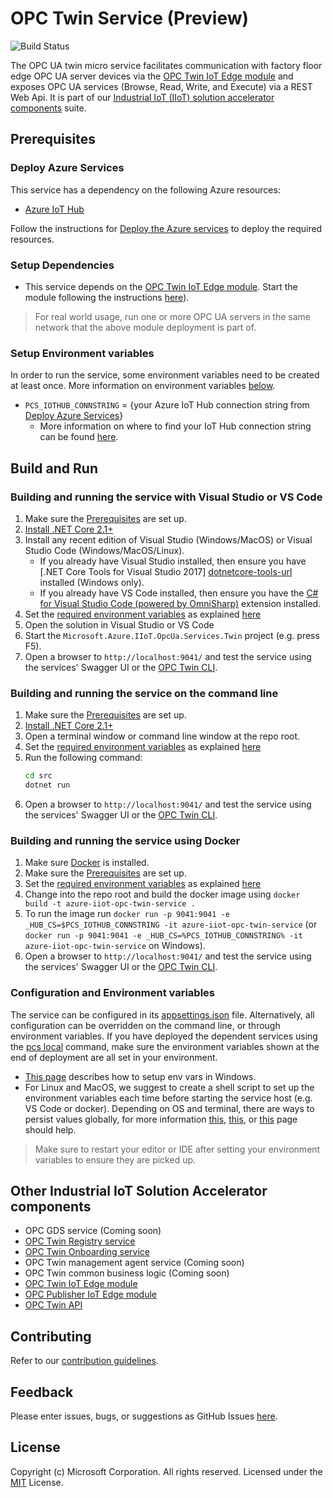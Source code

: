 # OPC Twin Service (Preview)

![Build Status](https://msazure.visualstudio.com/_apis/public/build/definitions/b32aa71e-8ed2-41b2-9d77-5bc261222004/33977/badge)

The OPC UA twin micro service facilitates communication with factory floor edge OPC UA server devices via the [OPC Twin IoT Edge module](https://github.com/Azure/azure-iiot-opc-twin-module) and exposes OPC UA services (Browse, Read, Write, and Execute) via a REST Web Api.  It is part of our [Industrial IoT (IIoT) solution accelerator components](#Other-Industrial-IoT-Solution-Accelerator-components) suite.

## Prerequisites

### Deploy Azure Services

This service has a dependency on the following Azure resources:

* [Azure IoT Hub][iothub-docs-url]

Follow the instructions for [Deploy the Azure services][deploy-local] to deploy the required resources.

### Setup Dependencies

* This service depends on the [OPC Twin IoT Edge module](https://github.com/Azure/azure-iiot-opc-twin-module).  Start the module following the instructions [here](https://github.com/Azure/azure-iiot-opc-twin-module)).

> For real world usage, run one or more OPC UA servers in the same network that the above module deployment is part of.

### Setup Environment variables

In order to run the service, some environment variables need to be created at least once. More information on environment variables [below](#Configuration-And-Environment-Variables).

* `PCS_IOTHUB_CONNSTRING` = {your Azure IoT Hub connection string from [Deploy Azure Services](#deploy-azure-services)}
  * More information on where to find your IoT Hub connection string can be found [here][iothub-connstring-blog].

## Build and Run

### Building and running the service with Visual Studio or VS Code

1. Make sure the [Prerequisites](#Prerequisites) are set up.
1. [Install .NET Core 2.1+][dotnet-install]
1. Install any recent edition of Visual Studio (Windows/MacOS) or Visual Studio Code (Windows/MacOS/Linux).
   * If you already have Visual Studio installed, then ensure you have [.NET Core Tools for Visual Studio 2017] [dotnetcore-tools-url] installed (Windows only).
   * If you already have VS Code installed, then ensure you have the [C# for Visual Studio Code (powered by OmniSharp)][omnisharp-url] extension installed.
1. Set the [required environment variables](#Setup-Environment-variables) as explained [here](#Configuration-And-Environment-Variables)
1. Open the solution in Visual Studio or VS Code
1. Start the `Microsoft.Azure.IIoT.OpcUa.Services.Twin` project (e.g. press F5).
1. Open a browser to `http://localhost:9041/` and test the service using the services' Swagger UI or the [OPC Twin CLI](https://github.com/Azure/azure-iiot-opc-twin-api).

### Building and running the service on the command line

1. Make sure the [Prerequisites](#Prerequisites) are set up.
1. [Install .NET Core 2.1+][dotnet-install]
1. Open a terminal window or command line window at the repo root. 
1. Set the [required environment variables](#Setup-Environment-variables) as explained [here](#Configuration-And-Environment-Variables)
1. Run the following command:
    ```bash
    cd src
    dotnet run
    ```
1. Open a browser to `http://localhost:9041/` and test the service using the services' Swagger UI or the [OPC Twin CLI](https://github.com/Azure/azure-iiot-opc-twin-api).

### Building and running the service using Docker

1. Make sure [Docker][docker-url] is installed.
1. Make sure the [Prerequisites](#prerequisites) are set up.
1. Set the [required environment variables](#Setup-Environment-variables) as explained [here](#Configuration-And-Environment-Variables)
1. Change into the repo root and build the docker image using `docker build -t azure-iiot-opc-twin-service .`
1. To run the image run `docker run -p 9041:9041 -e _HUB_CS=$PCS_IOTHUB_CONNSTRING -it azure-iiot-opc-twin-service` (or `docker run -p 9041:9041 -e _HUB_CS=%PCS_IOTHUB_CONNSTRING% -it azure-iiot-opc-twin-service` on Windows).
1. Open a browser to `http://localhost:9041/` and test the service using the services' Swagger UI or the [OPC Twin CLI](https://github.com/Azure/azure-iiot-opc-twin-api).

### Configuration and Environment variables

The service can be configured in its [appsettings.json](src/appsettings.json) file.  Alternatively, all configuration can be overridden on the command line, or through environment variables.  If you have deployed the dependent services using the [pcs local][deploy-local] command, make sure the environment variables shown at the end of deployment are all set in your environment.

* [This page][windows-envvars-howto-url] describes how to setup env vars in Windows.
* For Linux and MacOS, we suggest to create a shell script to set up the environment variables each time before starting the service host (e.g. VS Code or docker). Depending on OS and terminal, there are ways to persist values globally, for more information [this](https://stackoverflow.com/questions/13046624/how-to-permanently-export-a-variable-in-linux), [this](https://help.ubuntu.com/community/EnvironmentVariables), or [this](https://stackoverflow.com/questions/135688/setting-environment-variables-in-os-x) page should help.

> Make sure to restart your editor or IDE after setting your environment variables to ensure they are picked up.

## Other Industrial IoT Solution Accelerator components

* OPC GDS service (Coming soon)
* [OPC Twin Registry service](https://github.com/Azure/azure-iiot-opc-twin-registry)
* [OPC Twin Onboarding service](https://github.com/Azure/azure-iiot-opc-twin-onboarding)
* OPC Twin management agent service (Coming soon)
* OPC Twin common business logic (Coming soon)
* [OPC Twin IoT Edge module](https://github.com/Azure/azure-iiot-opc-twin-module)
* [OPC Publisher IoT Edge module](https://github.com/Azure/iot-edge-opc-publisher)
* [OPC Twin API](https://github.com/Azure/azure-iiot-opc-twin-api)

## Contributing

Refer to our [contribution guidelines](CONTRIBUTING.md).

## Feedback

Please enter issues, bugs, or suggestions as GitHub Issues [here](https://github.com/Azure/azure-iiot-opc-twin-service/issues).

## License

Copyright (c) Microsoft Corporation. All rights reserved.
Licensed under the [MIT](LICENSE) License.

[run-with-docker-url]: https://docs.microsoft.com/azure/iot-suite/iot-suite-remote-monitoring-deploy-local#run-the-microservices-in-docker
[rm-arch-url]: https://docs.microsoft.com/azure/iot-suite/iot-suite-remote-monitoring-sample-walkthrough
[postman-url]: https://www.getpostman.com
[iotedge-url]: https://github.com/Azure/iotedge
[iothub-docs-url]: https://docs.microsoft.com/azure/iot-hub/
[docker-url]: https://www.docker.com/
[dotnet-install]: https://www.microsoft.com/net/learn/get-started
[vs-install-url]: https://www.visualstudio.com/downloads
[dotnetcore-tools-url]: https://www.microsoft.com/net/core#windowsvs2017
[omnisharp-url]: https://github.com/OmniSharp/omnisharp-vscode
[windows-envvars-howto-url]: https://superuser.com/questions/949560/how-do-i-set-system-environment-variables-in-windows-10
[iothub-connstring-blog]: https://blogs.msdn.microsoft.com/iotdev/2017/05/09/understand-different-connection-strings-in-azure-iot-hub/
[deploy-rm]: https://docs.microsoft.com/azure/iot-suite/iot-suite-remote-monitoring-deploy
[deploy-local]: https://docs.microsoft.com/azure/iot-suite/iot-suite-remote-monitoring-deploy-local#deploy-the-azure-services
[disable-auth]: https://github.com/Azure/azure-iot-pcs-remote-monitoring-dotnet/wiki/Developer-Reference-Guide#disable-authentication
